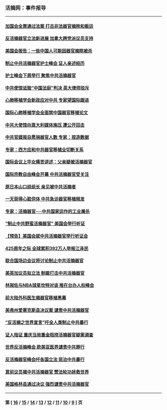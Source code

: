 ### 活摘网：事件报导
---
#### [加国会全票通过法案 打击非法器官摘除和贩运](../../pages/nf5877/n13884924.md?01240430) 
#### [反活摘器官立法新进展 加拿大跨党派议员支持](../../pages/nf5877/n13876061.md?01240430) 
#### [美国会报告：一些中国人可能因器官摘除被杀](../../pages/nf5877/n13867964.md?01240430) 
#### [制止中共活摘器官护士峰会 证人亲述经历](../../pages/nf5877/n13859007.md?01240430) 
#### [护士峰会下周举行 聚焦中共活摘器官](../../pages/nf5877/n13855418.md?01240430) 
#### [中共使馆诋毁“中国法庭”判决 英大律师驳斥](../../pages/nf5877/n13833945.md?01240430) 
#### [心肺移植学会新政应对中共 专家望国际跟进](../../pages/nf5877/n13829043.md?01240430) 
#### [国际心肺移植学会全面禁中国器官移植论文](../../pages/nf5877/n13827785.md?01240430) 
#### [中共大使馆向意大利媒体施压 遭公开回击](../../pages/nf5877/n13826038.md?01240430) 
#### [中共官媒报自愿捐器官人数 专家：捏造数据](../../pages/nf5877/n13814130.md?01240430) 
#### [专家：西方应和中共器官移植业切断关系](../../pages/nf5877/n13772828.md?01240430) 
#### [国际会议上华女痛苦讲述：父亲疑被活摘器官](../../pages/nf5877/n13771583.md?01240430) 
#### [国际宗教自由峰会开幕 中共活摘器官受关注](../../pages/nf5877/n13769995.md?01240430) 
#### [原日本山口组组长 亲见被中共活摘者](../../pages/nf5877/n13767360.md?01240430) 
#### [一天获得心脏供体 中共急诊器官移植频发](../../pages/nf5877/n13764689.md?01240430) 
#### [专家：活摘器官──中共国家运作的工业屠杀](../../pages/nf5877/n13761178.md?01240430) 
#### [“制止中共野蛮活摘器官” 美国会举行听证](../../pages/nf5877/n13735831.md?01240430) 
#### [【预告】美国会就中共活摘器官举行听证会](../../pages/nf5877/n13732843.md?01240430) 
#### [425周年之际 全球累积392万人举报江泽民](../../pages/nf5877/n13719232.md?01240430) 
#### [联合国场边会议将讨论制止中共活摘器官](../../pages/nf5877/n13656361.md?01240430) 
#### [美英加议员拟立法 制裁打击中共活摘器官](../../pages/nf5877/n13430251.md?01240430) 
#### [林昶佐与NBA球星坎特对谈 推在台办人权峰会](../../pages/nf5877/n13414467.md?01240430) 
#### [前大陆外科医生揭器官移植黑幕](../../pages/nf5877/n13401416.md?01240430) 
#### [美弗州爱塞克斯县决议案 谴责中共活摘器官](../../pages/nf5877/n13320919.md?01240430) 
#### [“反活摘之世界宣言”吁全人类制止中共暴行](../../pages/nf5877/n13259730.md?01240430) 
#### [证人指证 重庆当局重金阻挠活摘器官疑案调查](../../pages/nf5877/n13259127.md?01240430) 
#### [世界反活摘峰会 欧美亚医界谴责中共罪行](../../pages/nf5877/n13253550.md?01240430) 
#### [反活摘器官峰会吁各国立法 惩治中共暴行](../../pages/nf5877/n13245052.md?01240430) 
#### [意前议员揭中共活摘器官 赞法轮功拯救世界](../../pages/nf5877/n13203445.md?01240430) 
#### [美国格林县通过决议 强烈谴责中共活摘器官](../../pages/nf5877/n13119367.md?01240430) 

---
#### 第 [ [16](./16.md?01240430) / [15](./15.md?01240430) / [14](./14.md?01240430) / [13](./13.md?01240430) / [12](./12.md?01240430) / [11](./11.md?01240430) / [10](./10.md?01240430) / [9](./9.md?01240430) ] 页

